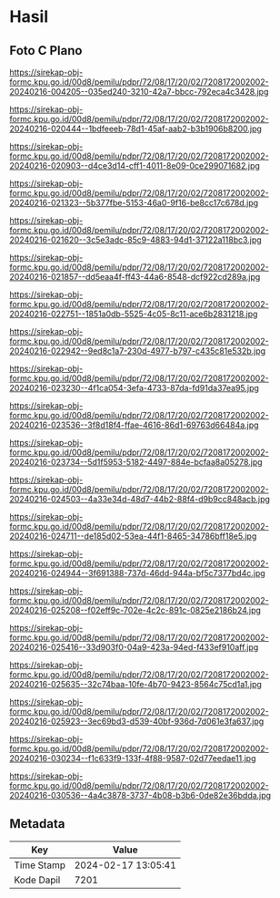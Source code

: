 # Hasil

## Foto C Plano

https://sirekap-obj-formc.kpu.go.id/00d8/pemilu/pdpr/72/08/17/20/02/7208172002002-20240216-004205--035ed240-3210-42a7-bbcc-792eca4c3428.jpg

https://sirekap-obj-formc.kpu.go.id/00d8/pemilu/pdpr/72/08/17/20/02/7208172002002-20240216-020444--1bdfeeeb-78d1-45af-aab2-b3b1906b8200.jpg

https://sirekap-obj-formc.kpu.go.id/00d8/pemilu/pdpr/72/08/17/20/02/7208172002002-20240216-020903--d4ce3d14-cff1-4011-8e09-0ce299071682.jpg

https://sirekap-obj-formc.kpu.go.id/00d8/pemilu/pdpr/72/08/17/20/02/7208172002002-20240216-021323--5b377fbe-5153-46a0-9f16-be8cc17c678d.jpg

https://sirekap-obj-formc.kpu.go.id/00d8/pemilu/pdpr/72/08/17/20/02/7208172002002-20240216-021620--3c5e3adc-85c9-4883-94d1-37122a118bc3.jpg

https://sirekap-obj-formc.kpu.go.id/00d8/pemilu/pdpr/72/08/17/20/02/7208172002002-20240216-021857--dd5eaa4f-ff43-44a6-8548-dcf922cd289a.jpg

https://sirekap-obj-formc.kpu.go.id/00d8/pemilu/pdpr/72/08/17/20/02/7208172002002-20240216-022751--1851a0db-5525-4c05-8c11-ace6b2831218.jpg

https://sirekap-obj-formc.kpu.go.id/00d8/pemilu/pdpr/72/08/17/20/02/7208172002002-20240216-022942--9ed8c1a7-230d-4977-b797-c435c81e532b.jpg

https://sirekap-obj-formc.kpu.go.id/00d8/pemilu/pdpr/72/08/17/20/02/7208172002002-20240216-023230--4f1ca054-3efa-4733-87da-fd91da37ea95.jpg

https://sirekap-obj-formc.kpu.go.id/00d8/pemilu/pdpr/72/08/17/20/02/7208172002002-20240216-023536--3f8d18f4-ffae-4616-86d1-69763d66484a.jpg

https://sirekap-obj-formc.kpu.go.id/00d8/pemilu/pdpr/72/08/17/20/02/7208172002002-20240216-023734--5d1f5953-5182-4497-884e-bcfaa8a05278.jpg

https://sirekap-obj-formc.kpu.go.id/00d8/pemilu/pdpr/72/08/17/20/02/7208172002002-20240216-024503--4a33e34d-48d7-44b2-88f4-d9b9cc848acb.jpg

https://sirekap-obj-formc.kpu.go.id/00d8/pemilu/pdpr/72/08/17/20/02/7208172002002-20240216-024711--de185d02-53ea-44f1-8465-34786bff18e5.jpg

https://sirekap-obj-formc.kpu.go.id/00d8/pemilu/pdpr/72/08/17/20/02/7208172002002-20240216-024944--3f691388-737d-46dd-944a-bf5c7377bd4c.jpg

https://sirekap-obj-formc.kpu.go.id/00d8/pemilu/pdpr/72/08/17/20/02/7208172002002-20240216-025208--f02eff9c-702e-4c2c-891c-0825e2186b24.jpg

https://sirekap-obj-formc.kpu.go.id/00d8/pemilu/pdpr/72/08/17/20/02/7208172002002-20240216-025416--33d903f0-04a9-423a-94ed-f433ef910aff.jpg

https://sirekap-obj-formc.kpu.go.id/00d8/pemilu/pdpr/72/08/17/20/02/7208172002002-20240216-025635--32c74baa-10fe-4b70-9423-8564c75cd1a1.jpg

https://sirekap-obj-formc.kpu.go.id/00d8/pemilu/pdpr/72/08/17/20/02/7208172002002-20240216-025923--3ec69bd3-d539-40bf-936d-7d061e3fa637.jpg

https://sirekap-obj-formc.kpu.go.id/00d8/pemilu/pdpr/72/08/17/20/02/7208172002002-20240216-030234--f1c633f9-133f-4f88-9587-02d77eedae11.jpg

https://sirekap-obj-formc.kpu.go.id/00d8/pemilu/pdpr/72/08/17/20/02/7208172002002-20240216-030536--4a4c3878-3737-4b08-b3b6-0de82e36bdda.jpg


## Metadata

| Key        | Value               |
| ---------- | ------------------- |
| Time Stamp | 2024-02-17 13:05:41 |
| Kode Dapil | 7201                |



